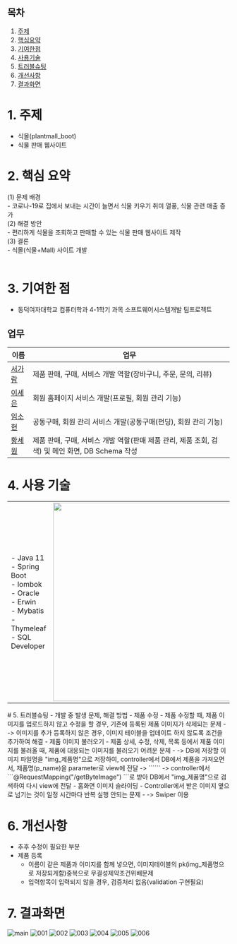## 목차
1. [주제](#1-주제)
2. [핵심요약](#2-핵심-요약)
3. [기여한점](#3-기여한-점)
4. [사용기술](#4-사용-기술)
5. [트러블슈팅](#5-트러블슈팅)
6. [개선사항](#6-개선사항)
7. [결과화면](#7-결과화면)
# 1. 주제
- 식몰(plantmall_boot)
- 식물 판매 웹사이트
# 2. 핵심 요약
  (1) 문제 배경<br>
  \- 코로나-19로 집에서 보내는 시간이 늘면서 식물 키우기 취미 열풍, 식물 관련 매출 증가<br>
  (2) 해결 방안<br>
  \- 편리하게 식물을 조회하고 판매할 수 있는 식물 판매 웹사이트 제작<br>
  (3) 결론<br>
  \- 식몰(식물+Mall) 사이트 개발 <br><br>

# 3. 기여한 점
- 동덕여자대학교 컴퓨터학과 4-1학기 과목 소프트웨어시스템개발 팀프로젝트
## 업무
이름|업무|
---|---|
[서가람](https://github.com/mohyerolo)|제품 판매, 구매, 서비스 개발 역할(장바구니, 주문, 문의, 리뷰)|
[이세은](https://github.com/seny9)|회원 홈페이지 서비스 개발(프로필, 회원 관리 기능)|
[임소현](https://github.com/seo-Ireu)|공동구매, 회원 관리 서비스 개발(공동구매(펀딩), 회원 관리 기능)|
[황세원](https://github.com/hswon37)|제품 판매, 구매, 서비스 개발 역할(판매 제품 관리, 제품 조회, 검색) 및 메인 화면, DB Schema 작성|


# 4. 사용 기술

<table>
  <tr>
    <td width="300px">
    - Java 11<br>
    - Spring Boot<br>
    - lombok<br>
    - Oracle<br>
    - Erwin<br>
    - Mybatis<br>
    - Thymeleaf<br>
    - SQL Developer
  </td>
    <td><img src="https://user-images.githubusercontent.com/49058833/176380667-e5af59e1-691d-43ff-b831-15614f47814b.png" width="450"/></td>
  </tr>
</table>
# 5. 트러블슈팅
- 개발 중 발생 문제, 해결 방법
- 제품 수정
  - 제품 수정할 때, 제품 이미지를 업로드하지 않고 수정을 할 경우, 기존에 등록된 제품 이미지가 삭제되는 문제
  -  -> 이미지를 추가 등록하지 않은 경우, 이미지 테이블을 업데이트 하지 않도록 조건을 추가하여 해결
- 제품 이미지 불러오기
  - 제품 상세, 수정, 삭제, 목록 등에서 제품 이미지를 불러올 때, 제품에 대응되는 이미지를 불러오기 어려운 문제
  -  -> DB에 저장할 이미지 파일명을 "img_제품명"으로 저장하여, controller에서 DB에서 제품을 가져오면서, 제품명(p_name)을 parameter로 view에 전달 -> ```<img th:src="@{/getByteImage?p_name=}+${product.p_name}">``` -> controller에서 ```@RequestMapping("/getByteImage") ```로 받아 DB에서 "img_제품명"으로 검색하여 다시 view에 전달
- 홈화면 이미지 슬라이딩
  - Controller에서 받은 이미지 옆으로 넘기는 것이 일정 시간마다 반복 실행 안되는 문제
  -  -> Swiper 이용

# 6. 개선사항
- 추후 수정이 필요한 부분
- 제품 등록
  - 이름이 같은 제품과 이미지를 함께 넣으면, 이미지테이블의 pk(img_제품명으로 저장되게함)중복으로 무결성제약조건위배문제
  - 입력항목이 입력되지 않을 경우, 검증처리 없음(validation 구현필요)

# 7. 결과화면
![main](https://user-images.githubusercontent.com/49058833/176376308-b240b794-d5f7-4a94-9c31-49850c9f7007.png)
![001](https://user-images.githubusercontent.com/49058833/176376386-7ab47054-1288-42bb-8c5c-76edc684ff86.png)
![002](https://user-images.githubusercontent.com/49058833/176376401-47cb07c5-b4af-4e27-8c77-f11a403c740f.png)
![003](https://user-images.githubusercontent.com/49058833/176376402-c20032b2-3385-457b-a641-d9e71f8baf66.png)
![004](https://user-images.githubusercontent.com/49058833/176376406-17aa3912-07f2-4217-abf8-4bd8438a8895.png)
![005](https://user-images.githubusercontent.com/49058833/176376409-68a06360-6e30-4672-b8de-86b6b0bb393b.png)
![006](https://user-images.githubusercontent.com/49058833/176376411-db2f164f-2cb8-4a6d-8fa5-eaeff1f30080.png)
